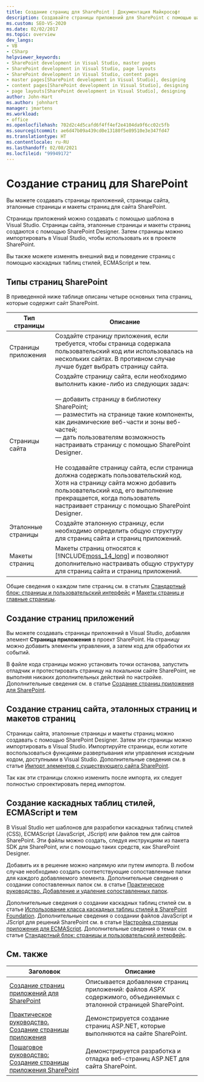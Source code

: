 ```yaml
---
title: Создание страниц для SharePoint | Документация Майкрософт
description: Создавайте страницы приложений для SharePoint с помощью шаблона в Visual Studio. Создавайте страницы сайта, эталонные страницы и макеты страниц с помощью SharePoint Designer.
ms.custom: SEO-VS-2020
ms.date: 02/02/2017
ms.topic: overview
dev_langs:
- VB
- CSharp
helpviewer_keywords:
- SharePoint development in Visual Studio, master pages
- SharePoint development in Visual Studio, page layouts
- SharePoint development in Visual Studio, content pages
- master pages[SharePoint development in Visual Studio], designing
- content pages[SharePoint development in Visual Studio], designing
- page layouts[SharePoint development in Visual Studio], designing
author: John-Hart
ms.author: johnhart
manager: jmartens
ms.workload:
- office
ms.openlocfilehash: 702d2c4d5cafd6f4ff4ef2e4104da9f6cc02c5fb
ms.sourcegitcommit: ae6d47b09a439cd0e13180f5e89510e3e347fd47
ms.translationtype: HT
ms.contentlocale: ru-RU
ms.lasthandoff: 02/08/2021
ms.locfileid: "99949172"
---
```

# <a name="create-pages-for-sharepoint"></a>Создание страниц для SharePoint
  Вы можете создавать страницы приложений, страницы сайта, эталонные страницы и макеты страниц для сайта SharePoint.

 Страницы приложений можно создавать с помощью шаблона в Visual Studio. Страницы сайта, эталонные страницы и макеты страниц создаются с помощью SharePoint Designer. Затем страницы можно импортировать в Visual Studio, чтобы использовать их в проекте SharePoint.

 Вы также можете изменять внешний вид и поведение страниц с помощью каскадных таблиц стилей, ECMAScript и тем.

## <a name="types-of-sharepoint-pages"></a>Типы страниц SharePoint
 В приведенной ниже таблице описаны четыре основных типа страниц, которые содержит сайт SharePoint.

|Тип страницы|Описание|
|---------------|-----------------|
|Страницы приложения|Создайте страницу приложения, если требуется, чтобы страница содержала пользовательский код или использовалась на нескольких сайтах. В противном случае лучше будет выбрать страницу сайта.|
|Страницы сайта|Создайте страницу сайта, если необходимо выполнить какие-либо из следующих задач:<br /><br /> — добавить страницу в библиотеку SharePoint;<br />— разместить на странице такие компоненты, как динамические веб-части и зоны веб-частей;<br />— дать пользователям возможность настраивать страницу с помощью SharePoint Designer.<br /><br /> Не создавайте страницу сайта, если страница должна содержать пользовательский код. Хотя на страницу сайта можно добавить пользовательский код, его выполнение прекращается, когда пользователь настраивает страницу с помощью SharePoint Designer.|
|Эталонные страницы|Создайте эталонную страницу, если необходимо определить общую структуру для страниц сайта и страниц приложений.|
|Макеты страниц|Макеты страниц относятся к [!INCLUDE[moss_14_long](../sharepoint/includes/moss-14-long-md.md)] и позволяют дополнительно настраивать общую структуру для страниц сайта и страниц приложений.|

 Общие сведения о каждом типе страниц см. в статьях [Стандартный блок: страницы и пользовательский интерфейс](/previous-versions/office/developer/sharepoint-2010/ee539040(v=office.14)) и [Макеты страниц и главные страницы](/previous-versions/office/developer/sharepoint-2010/ms543497(v=office.14)).

## <a name="create-application-pages"></a>Создание страниц приложений
 Вы можете создавать страницы приложений в Visual Studio, добавляя элемент **Страница приложения** в проект SharePoint. На страницу можно добавить элементы управления, а затем код для обработки их событий.

 В файле кода страницы можно установить точки останова, запустить отладчик и протестировать страницу на локальном сайте SharePoint, не выполняя никаких дополнительных действий по настройке. Дополнительные сведения см. в статье [Создание страниц приложения для SharePoint](../sharepoint/creating-application-pages-for-sharepoint.md).

## <a name="create-site-pages-master-pages-and-page-layouts"></a>Создание страниц сайта, эталонных страниц и макетов страниц
 Страницы сайта, эталонные страницы и макеты страниц можно создавать с помощью SharePoint Designer. Затем эти страницы можно импортировать в Visual Studio. Импортируйте страницы, если хотите воспользоваться функциями развертывания или управления исходным кодом, доступными в Visual Studio. Дополнительные сведения см. в статье [Импорт элементов с существующего сайта SharePoint](../sharepoint/importing-items-from-an-existing-sharepoint-site.md).

 Так как эти страницы сложно изменить после импорта, их следует полностью спроектировать перед импортом.

## <a name="create-cascading-style-sheets-ecmascript-and-themes"></a>Создание каскадных таблиц стилей, ECMAScript и тем
 В Visual Studio нет шаблонов для разработки каскадных таблиц стилей (CSS), ECMAScript (JavaScript, JScript) или файлов тем для сайтов SharePoint. Эти файлы можно создать, следуя инструкциям из пакета SDK для SharePoint, или с помощью таких средств, как SharePoint Designer.

 Добавить их в решение можно напрямую или путем импорта. В любом случае необходимо создать соответствующие сопоставленные папки для каждого добавляемого элемента. Дополнительные сведения о создании сопоставленных папок см. в статье [Практическое руководство. Добавление и удаление сопоставленных папок](../sharepoint/how-to-add-and-remove-mapped-folders.md).

 Дополнительные сведения о создании каскадных таблиц стилей см. в статье [Использование класса каскадных таблиц стилей в SharePoint Foundation](/previous-versions/office/developer/sharepoint-2010/ms438349(v=office.14)). Дополнительные сведения о создании файлов JavaScript и JScript для решений SharePoint см. в статье [Настройка страницы приложения для ECMAScript](/previous-versions/office/developer/sharepoint-2010/ee535709(v=office.14)). Дополнительные сведения о темах см. в статье [Стандартный блок: страницы и пользовательский интерфейс](/previous-versions/office/developer/sharepoint-2010/ee539040(v=office.14)).

## <a name="related-topics"></a>См. также

|Заголовок|Описание|
|-----------|-----------------|
|[Создание страниц приложений для SharePoint](../sharepoint/creating-application-pages-for-sharepoint.md)|Описывается добавление страниц приложений: файлов *ASPX* содержимого, объединяемых с эталонной страницей SharePoint.|
|[Практическое руководство. Создание страницы приложения](../sharepoint/how-to-create-an-application-page.md)|Демонстрируется создание страниц ASP.NET, которые выполняются на сайте SharePoint.|
|[Пошаговое руководство: Создание страницы приложения SharePoint](../sharepoint/walkthrough-creating-a-sharepoint-application-page.md)|Демонстрируется разработка и отладка веб-страниц ASP.NET для сайта SharePoint.|
